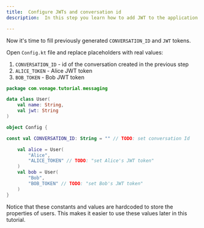 ```yaml
---
title:  Configure JWTs and conversation id
description:  In this step you learn how to add JWT to the application and set the conversation id.

---
```


Now it's time to fill previously generated `CONVERSATION_ID` and `JWT` tokens.

Open `Config.kt` file and replace placeholders with real values:

1. `CONVERSATION_ID` - id of the conversation created in the previous step
2. `ALICE_TOKEN` - Alice JWT token
3. `BOB_TOKEN` - Bob JWT token

```kotlin
package com.vonage.tutorial.messaging

data class User(
    val name: String,
    val jwt: String
)

object Config {

const val CONVERSATION_ID: String = "" // TODO: set conversation Id

    val alice = User(
        "Alice",
        "ALICE_TOKEN" // TODO: "set Alice's JWT token"
    )
    val bob = User(
        "Bob",
        "BOB_TOKEN" // TODO: "set Bob's JWT token"
    )
}
```

Notice that these constants and values are hardcoded to store the properties of users. This makes it easier to use these values later in this tutorial.

